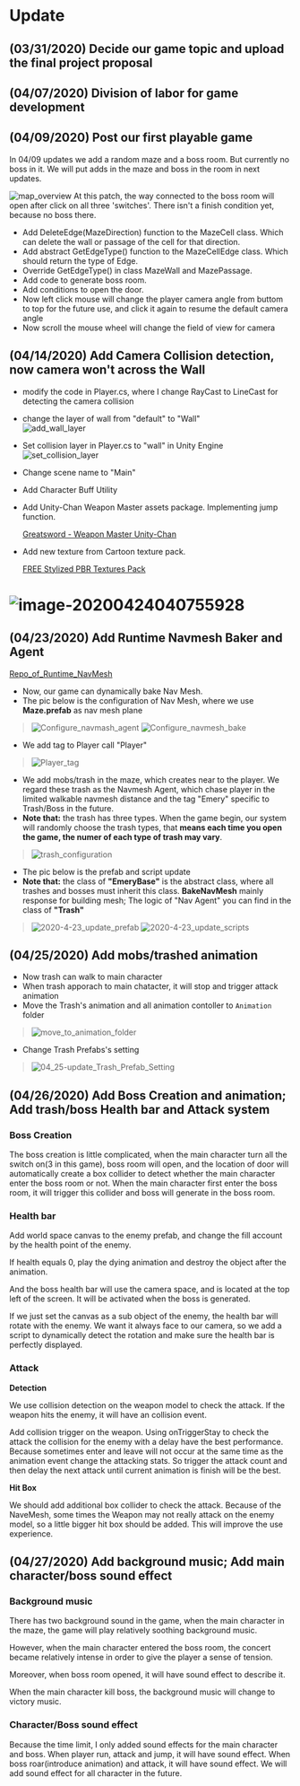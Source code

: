 # Update
## (03/31/2020) **Decide our game topic and upload the final project proposal**

## (04/07/2020) **Division of labor for game development**

## (04/09/2020) **Post our first playable game**

In 04/09 updates we add a random maze and a boss room.  But currently no boss in it. We will put adds in the maze and boss in the room in next updates. 

![map_overview](pic/update1.png) At this patch, the way connected to the boss room will open after click on all three 'switches'. There isn't a finish condition yet, because no boss there. 

* Add DeleteEdge(MazeDirection) function to the MazeCell class. Which can delete the wall or passage of the cell for that direction.
* Add abstract GetEdgeType() function to the MazeCellEdge class. Which should return the type of Edge.
* Override GetEdgeType() in class MazeWall and MazePassage.
* Add code to generate boss room. 
* Add conditions to open the door. 
* Now left click mouse will change the player camera angle from buttom to top for the future use, and click it again to resume the default camera angle
* Now scroll the mouse wheel will change the field of view for camera

## (04/14/2020) **Add Camera Collision detection, now camera won't across the Wall**

+ modify the code in Player.cs, where I change RayCast to LineCast for detecting the camera collision

+ change the layer of wall from "default" to "Wall"<br>
  ![add_wall_layer](pic/add_wall_layer.png)

+  Set collision layer in Player.cs to "wall" in Unity Engine<br>
 ![set_collision_layer](pic/set_collision_layer.png)
 
+ Change scene name to "Main"

+ Add Character Buff Utility

+ Add Unity-Chan Weapon Master assets package. Implementing jump function. 

    [Greatsword - Weapon Master Unity-Chan](https://assetstore.unity.com/packages/3d/animations/greatsword-weapon-master-unity-chan-103953)

+ Add new texture from Cartoon texture pack.

    [FREE Stylized PBR Textures Pack](https://assetstore.unity.com/packages/2d/textures-materials/free-stylized-pbr-textures-pack-111778)

![image-20200424040755928](pic/new_texture_preview.png)
=======
## (04/23/2020)  **Add Runtime Navmesh Baker and Agent**

[Repo_of_Runtime_NavMesh](https://github.com/Unity-Technologies/NavMeshComponents)

+ Now, our game can dynamically bake Nav Mesh.
+ The pic below is the configuration of Nav Mesh, where we use **Maze.prefab** as nav mesh plane

> ![Configure_navmash_agent](pic/Configure_navmash_agent.png)
> ![Configure_navmesh_bake](pic/Configure_navmesh_bake.png)

+ We add tag to Player call "Player"

> ![Player_tag](pic/Player_tag.png)

+ We add mobs/trash in the maze, which creates near to the player. We regard these trash as the Navmesh Agent, which chase player in the limited walkable navmesh distance and the tag "Emery" specific to  Trash/Boss in the future.
+ **Note that:** the trash has three types. When the game begin, our system will randomly choose the trash types, that **means each time you open the game, the numer of each type of trash may vary**.

> ![trash_configuration](pic/trash_configuration.png)

+ The pic below is the prefab  and script update
+ **Note that:** the class of  **"EmeryBase"**  is the abstract class, where all trashes and bosses must inherit this class. **BakeNavMesh** mainly response for building mesh; The logic of "Nav Agent" you can find in the class of **"Trash"**

> ![2020-4-23_update_prefab](pic/2020-4-23_update_prefab.png)
> ![2020-4-23_update_scripts](pic/2020-4-23_update_scripts.png)

##  (04/25/2020)  **Add mobs/trashed animation**

+ Now trash can walk to main character
+ When trash apporach to main chatacter, it will stop and trigger attack animation
+ Move the Trash's animation and all animation contoller to `Animation` folder

> ![move_to_animation_folder](pic/move_trash_ani_to_animation_folder.png)

+ Change Trash Prefabs's setting

> ![04_25-update_Trash_Prefab_Setting](pic/04_25-update_Trash_Prefab_Setting.png)

## (04/26/2020)  **Add Boss Creation and animation; Add trash/boss Health bar  and Attack system**
### Boss Creation
The boss creation is little complicated, when the main character turn all the switch on(3 in this game), boss room will open, and the location of door will automatically create a box collider to detect whether the main character enter the boss room or not. When the main character first enter the boss room, it will trigger this collider and boss will generate in the boss room.
### Health bar 
Add world space canvas to the enemy prefab, and change the fill account by the health point of the enemy.

If health equals 0, play the dying animation and destroy the object after the animation.

And the boss health bar will use the camera space, and is located at the top left of the screen. It will be activated when the boss is generated.

If we just set the canvas as a sub object of the enemy, the health bar will rotate with the enemy. We want it always face to our camera, so we add a script to dynamically detect the rotation and make sure the health bar is perfectly displayed.

###  Attack

**Detection**<br>

We use collision detection on the weapon model to check the attack. If the weapon hits the enemy, it will have an collision event.

Add collision trigger on the weapon. Using onTriggerStay to check the attack the collision for the enemy with a delay have the best performance. Because sometimes enter and leave will not occur at the same time as the animation event change the attacking stats. So trigger the attack count and then delay the next attack until current animation is finish will be the best.

**Hit Box**<br>

We should add additional box collider to check the attack. Because of the NaveMesh, some times the Weapon may not really attack on the enemy model, so a little bigger hit box should be added. This will improve the use experience.

## (04/27/2020)  **Add background music; Add main character/boss sound effect**

### Background music
There has two background sound in the game, when the main character in the maze, the game will play relatively soothing background music.

However, when the main character entered the boss room, the concert became relatively intense in order to give the player a sense of tension.

Moreover, when boss room opened, it will have sound effect to describe it.

When the main character kill boss, the background music will change to victory music.

### Character/Boss sound effect
Because the time limit, I only added sound effects for the main character and boss. When player run, attack and jump, it will have sound effect. When boss roar(introduce animation) and attack, it will have sound effect. We will add sound effect for all character in the future.

